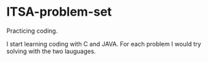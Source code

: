# ITSA-problem-set
Practicing coding.

I start learning coding with C and JAVA. For each problem I would try solving with the two lauguages.
